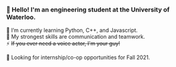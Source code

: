 ### 👋 Hello! I'm an engineering student at the University of Waterloo.   
🏫 I’m currently learning Python, C++, and Javascript.  
👯 My strongest skills are communication and teamwork.  
⚡ ~~If you ever need a voice actor, I'm your guy!~~  

🏦 Looking for internship/co-op opportunities for Fall 2021.  


<!--
**BrewedCoffee/BrewedCoffee** is a ✨ _special_ ✨ repository because its `README.md` (this file) appears on your GitHub profile.
